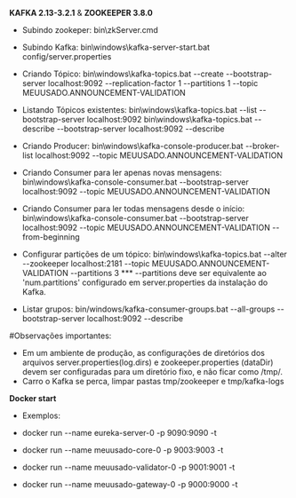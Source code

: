 **KAFKA 2.13-3.2.1** & **ZOOKEEPER 3.8.0**

* Subindo zookeper:
bin\zkServer.cmd

* Subindo Kafka:
bin\windows\kafka-server-start.bat config/server.properties

* Criando Tópico:
bin\windows\kafka-topics.bat --create --bootstrap-server localhost:9092 --replication-factor 1 --partitions 1 --topic MEUUSADO.ANNOUNCEMENT-VALIDATION

* Listando Tópicos existentes:
bin\windows\kafka-topics.bat --list --bootstrap-server localhost:9092
bin\windows\kafka-topics.bat --describe --bootstrap-server localhost:9092 --describe

* Criando Producer:
bin\windows\kafka-console-producer.bat --broker-list localhost:9092 --topic MEUUSADO.ANNOUNCEMENT-VALIDATION

* Criando Consumer para ler apenas novas mensagens:
bin\windows\kafka-console-consumer.bat --bootstrap-server localhost:9092 --topic MEUUSADO.ANNOUNCEMENT-VALIDATION

* Criando Consumer para ler todas mensagens desde o início:
bin\windows\kafka-console-consumer.bat --bootstrap-server localhost:9092 --topic MEUUSADO.ANNOUNCEMENT-VALIDATION --from-beginning

* Configurar partições de um tópico:
bin\windows\kafka-topics.bat --alter --zookeeper localhost:2181 --topic MEUUSADO.ANNOUNCEMENT-VALIDATION --partitions 3
 *** --partitions deve ser equivalente ao 'num.partitions' configurado em server.properties da instalação do Kafka.

* Listar grupos:
bin/windows/kafka-consumer-groups.bat --all-groups --bootstrap-server localhost:9092 --describe

#Observações importantes:
- Em um ambiente de produção, as configurações de diretórios dos arquivos server.properties(log.dirs) e zookeeper.properties (dataDir)
devem ser configuradas para um diretório fixo, e não ficar como /tmp/.
- Carro o Kafka se perca, limpar pastas tmp/zookeeper e tmp/kafka-logs

**Docker start**
* Exemplos:

* docker run --name eureka-server-0 -p 9090:9090 -t <id-imagem>
* docker run --name meuusado-core-0 -p 9003:9003 -t <id-imagem>
* docker run --name meuusado-validator-0 -p 9001:9001 -t <id-imagem>
* docker run --name meuusado-gateway-0 -p 9000:9000 -t <id-imagem>